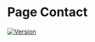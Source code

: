 # Page Contact

[![Version](https://badge.fury.io/rb/limarka.svg)](https://badge.fury.io/rb/limarka)

